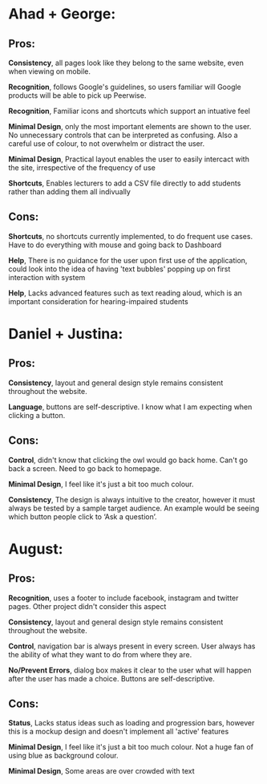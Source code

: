 # Ahad + George:

## Pros:

**Consistency**, all pages look like they belong to the same website, even when viewing on mobile.

**Recognition**, follows Google's guidelines, so users familiar will Google products will be able to pick up Peerwise.

**Recognition**, Familiar icons and shortcuts which support an intuative feel

**Minimal Design**, only the most important elements are shown to the user. No unnecessary controls that can be interpreted as confusing. Also a careful use of colour, to not overwhelm or distract the user.

**Minimal Design**, Practical layout enables the user to easily intercact with the site, irrespective of the frequency of use  

**Shortcuts**, Enables lecturers to add a CSV file directly to add students rather than adding them all indivually

## Cons:

**Shortcuts**, no shortcuts currently implemented, to do frequent use cases. Have to do everything with mouse and going back to Dashboard

**Help**, There is no guidance for the user upon first use of the application, could look into the idea of having 'text bubbles' popping up on first interaction with system

**Help**, Lacks advanced features such as text reading aloud, which is an important consideration for hearing-impaired students


# Daniel + Justina:

## Pros:

**Consistency**, layout and general design style remains consistent throughout the website.

**Language**, buttons are self-descriptive. I know what I am expecting when clicking a button.


## Cons:
**Control**, didn't know that clicking the owl would go back home. Can't go back a screen. Need to go back to homepage.

**Minimal Design**, I feel like it's just a bit too much colour.

**Consistency**, The design is always intuitive to the creator, however it must always be tested by a sample target audience. An example would be seeing which button people click to ‘Ask a question’.


# August:

## Pros:
**Recognition**, uses a footer to include facebook, instagram and twitter pages. Other project didn't consider this aspect 

**Consistency**, layout and general design style remains consistent throughout the website.

**Control**, navigation bar is always present in every screen. User always has the ability of what they want to do from where they are.

**No/Prevent Errors**, dialog box makes it clear to the user what will happen after the user has made a choice. Buttons are self-descriptive.

## Cons:

**Status**, Lacks status ideas such as loading and progression bars, however this is a mockup design and doesn't implement all 'active' features

**Minimal Design**, I feel like it's just a bit too much colour. Not a huge fan of using blue as background colour.

**Minimal Design**, Some areas are over crowded with text

